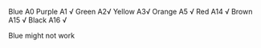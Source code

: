 Blue A0
Purple A1 √
Green A2√
Yellow A3√
Orange A5 √
Red A14 √
Brown A15 √
Black A16 √

Blue might not work
